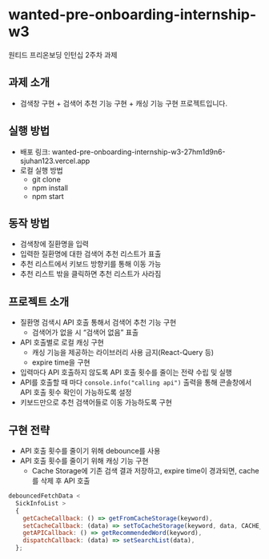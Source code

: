 # wanted-pre-onboarding-internship-w3

원티드 프리온보딩 인턴십 2주차 과제

## 과제 소개

- 검색창 구현 + 검색어 추천 기능 구현 + 캐싱 기능 구현 프로젝트입니다.

## 실행 방법

- 배포 링크: wanted-pre-onboarding-internship-w3-27hm1d9n6-sjuhan123.vercel.app
- 로컬 실행 방법
  - git clone
  - npm install
  - npm start

## 동작 방법

- 검색창에 질환명을 입력
- 입력한 질환명에 대한 검색어 추천 리스트가 표출
- 추천 리스트에서 키보드 방향키를 통해 이동 가능
- 추천 리스트 밖을 클릭하면 추천 리스트가 사라짐

## 프로젝트 소개

- 질환명 검색시 API 호출 통해서 검색어 추천 기능 구현
  - 검색어가 없을 시 “검색어 없음” 표출
- API 호출별로 로컬 캐싱 구현
  - 캐싱 기능을 제공하는 라이브러리 사용 금지(React-Query 등)
  - expire time을 구현
- 입력마다 API 호출하지 않도록 API 호출 횟수를 줄이는 전략 수립 및 실행
- API를 호출할 때 마다 `console.info("calling api")` 출력을 통해 콘솔창에서 API 호출 횟수 확인이 가능하도록 설정
- 키보드만으로 추천 검색어들로 이동 가능하도록 구현

## 구현 전략

- API 호출 횟수를 줄이기 위해 debounce를 사용
- API 호출 횟수를 줄이기 위해 캐싱 기능 구현
  - Cache Storage에 기존 검색 결과 저장하고, expire time이 경과되면, cache를 삭제 후 API 호출

```js
debouncedFetchData <
  SickInfoList >
  {
    getCacheCallback: () => getFromCacheStorage(keyword),
    setCacheCallback: (data) => setToCacheStorage(keyword, data, CACHE_RESET_TIME),
    getAPICallback: () => getRecommendedWord(keyword),
    dispatchCallback: (data) => setSearchList(data),
  };
```
